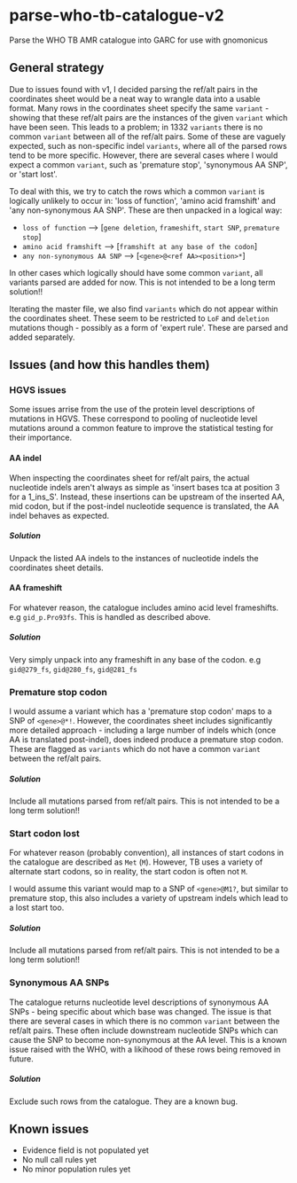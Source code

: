 # parse-who-tb-catalogue-v2
Parse the WHO TB AMR catalogue into GARC for use with gnomonicus

## General strategy
Due to issues found with v1, I decided parsing the ref/alt pairs in the coordinates sheet would be a neat way to wrangle data into a usable format. Many rows in the coordinates sheet specify the same `variant` - showing that these ref/alt pairs are the instances of the given `variant` which have been seen. This leads to a problem; in 1332 `variants` there is no common `variant` between all of the ref/alt pairs. Some of these are vaguely expected, such as non-specific indel `variants`, where all of the parsed rows tend to be more specific. However, there are several cases where I would expect a common `variant`, such as 'premature stop', 'synonymous AA SNP', or 'start lost'. 

To deal with this, we try to catch the rows which a common `variant` is logically unlikely to occur in: 'loss of function', 'amino acid framshift' and 'any non-synonymous AA SNP'. These are then unpacked in a logical way:
* `loss of function` --> [`gene deletion`, `frameshift`, `start SNP`, `premature stop`]
* `amino acid framshift` --> [`framshift at any base of the codon`]
* `any non-synonymous AA SNP` --> [`<gene>@<ref AA><position>*`]

In other cases which logically should have some common `variant`, all variants parsed are added for now. This is not intended to be a long term solution!!

Iterating the master file, we also find `variants` which do not appear within the coordinates sheet. These seem to be restricted to `LoF` and `deletion` mutations though - possibly as a form of 'expert rule'. These are parsed and added separately. 

## Issues (and how this handles them)

### HGVS issues
Some issues arrise from the use of the protein level descriptions of mutations in HGVS. These correspond to pooling of nucleotide level mutations around a common feature to improve the statistical testing for their importance. 

#### AA indel
When inspecting the coordinates sheet for ref/alt pairs, the actual nucleotide indels aren't always as simple as 'insert bases tca at position 3 for a 1_ins_S'. Instead, these insertions can be upstream of the inserted AA, mid codon, but if the post-indel nucleotide sequence is translated, the AA indel behaves as expected.

##### Solution
Unpack the listed AA indels to the instances of nucleotide indels the coordinates sheet details.

#### AA frameshift
For whatever reason, the catalogue includes amino acid level frameshifts. e.g `gid_p.Pro93fs`. This is handled as described above.

##### Solution
Very simply unpack into any frameshift in any base of the codon. e.g `gid@279_fs`, `gid@280_fs`, `gid@281_fs`

### Premature stop codon
I would assume a variant which has a 'premature stop codon' maps to a SNP of `<gene>@*!`. However, the coordinates sheet includes significantly more detailed approach - including a large number of indels which (once AA is translated post-indel), does indeed produce a premature stop codon.
These are flagged as `variants` which do not have a common `variant` between the ref/alt pairs.

##### Solution
Include all mutations parsed from ref/alt pairs. This is not intended to be a long term solution!!

### Start codon lost
For whatever reason (probably convention), all instances of start codons in the catalogue are described as `Met` (`M`). However, TB uses a variety of alternate start codons, so in reality, the start codon is often not `M`.

I would assume this variant would map to a SNP of `<gene>@M1?`, but similar to premature stop, this also includes a variety of upstream indels which lead to a lost start too. 

##### Solution
Include all mutations parsed from ref/alt pairs. This is not intended to be a long term solution!!

### Synonymous AA SNPs
The catalogue returns nucleotide level descriptions of synonymous AA SNPs - being specific about which base was changed. The issue is that there are several cases in which there is no common `variant` between the ref/alt pairs. These often include downstream nucleotide SNPs which can cause the SNP to become non-synonymous at the AA level. This is a known issue raised with the WHO, with a likihood of these rows being removed in future.

##### Solution
Exclude such rows from the catalogue. They are a known bug.



## Known issues
* Evidence field is not populated yet
* No null call rules yet
* No minor population rules yet


